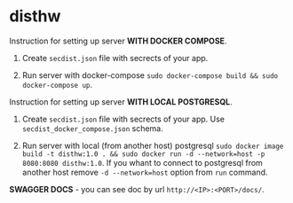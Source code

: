 # disthw

Instruction for setting up server **WITH DOCKER COMPOSE**.

1. Create `secdist.json` file with secrects of your app.

2. Run server with docker-compose `sudo docker-compose build && sudo docker-compose up`.

Instruction for setting up server **WITH LOCAL POSTGRESQL**.

1. Create `secdist.json` file with secrects of your app. Use `secdist_docker_compose.json` schema.

2. Run server with local (from another host) postgresql `sudo docker image build -t disthw:1.0 . && sudo docker run -d --network=host -p 8080:8080 disthw:1.0`. If you whant to connect to postgresql from another host remove `-d --network=host` option from `run` command.

**SWAGGER DOCS** - you can see doc by url `http://<IP>:<PORT>/docs/`.
